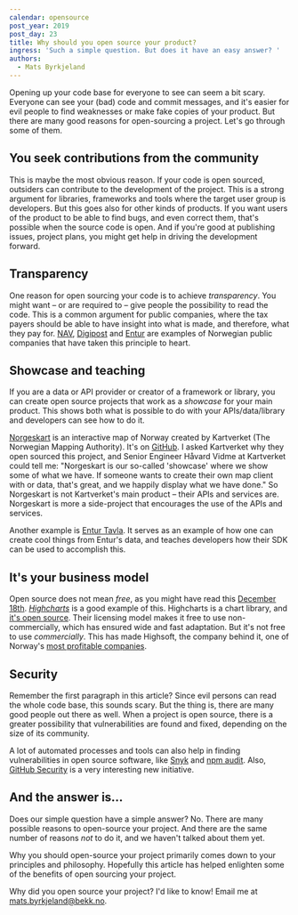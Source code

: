 ```yaml
---
calendar: opensource
post_year: 2019
post_day: 23
title: Why should you open source your product?
ingress: 'Such a simple question. But does it have an easy answer? '
authors:
  - Mats Byrkjeland
---
```

Opening up your code base for everyone to see can seem a bit scary. Everyone can see your (bad) code and commit messages, and it's easier for evil people to find weaknesses or make fake copies of your product. But there are many good reasons for open-sourcing a project. Let's go through some of them.

## You seek contributions from the community
This is maybe the most obvious reason. If your code is open sourced, outsiders can contribute to the development of the project. This is a strong argument for libraries, frameworks and tools where the target user group is developers. But this goes also for other kinds of products. If you want users of the product to be able to find bugs, and even correct them, that's possible when the source code is open. And if you're good at publishing issues, project plans, you might get help in driving the development forward.

## Transparency
One reason for open sourcing your code is to achieve _transparency_. You might want – or are required to – give people the possibility to read the code. This is a common argument for public companies, where the tax payers should be able to have insight into what is made, and therefore, what they pay for. [NAV](https://github.com/navikt), [Digipost](https://github.com/digipost) and [Entur](https://github.com/entur) are examples of Norwegian public companies that have taken this principle to heart.

## Showcase and teaching
If you are a data or API provider or creator of a framework or library, you can create open source projects that work as a _showcase_ for your main product. This shows both what is possible to do with your APIs/data/library and developers can see how to do it.

[Norgeskart](https://norgeskart.no) is an interactive map of Norway created by Kartverket (The Norwegian Mapping Authority). It's on [GitHub](https://github.com/kartverket/norgeskart3). I asked Kartverket why they open sourced this project, and Senior Engineer Håvard Vidme at Kartverket could tell me: "Norgeskart is our so-called 'showcase' where we show some of what we have. If someone wants to create their own map client with or data, that's great, and we happily display what we have done." So Norgeskart is not Kartverket's main product – their APIs and services are. Norgeskart is more a side-project that encourages the use of the APIs and services. 

Another example is [Entur Tavla](https://github.com/entur/tavla). It serves as an example of how one can create cool things from Entur's data, and teaches developers how their SDK can be used to accomplish this.

## It's your business model
Open source does not mean _free_, as you might have read this [December 18th](https://opensource.christmas/2019/18). [_Highcharts_](https://www.highcharts.com/) is a good example of this. Highcharts is a chart library, and [it's open source](https://github.com/highcharts/highcharts). Their licensing model makes it free to use non-commercially, which has ensured wide and fast adaptation. But it's not free to use _commercially_. This has made Highsoft, the company behind it, one of Norway's [most profitable companies](https://www.bt.no/nyheter/okonomi/i/e8v5La/denne-gjengen-har-skapt-en-av-landets-aller-mest-loennsomme-bedrifter).

## Security
Remember the first paragraph in this article? Since evil persons can read the whole code base, this sounds scary. But the thing is, there are many good people out there as well. When a project is open source, there is a greater possibility that vulnerabilities are found and fixed, depending on the size of its community. 

A lot of automated processes and tools can also help in finding vulnerabilities in open source software, like [Snyk](https://snyk.io/) and [npm audit](https://docs.npmjs.com/cli/audit). Also, [GitHub Security](https://github.com/security) is a very interesting new initiative. 

## And the answer is...
Does our simple question have a simple answer? No. There are many possible reasons to open-source your project. And there are the same number of reasons _not_ to do it, and we haven't talked about them yet. 

Why you should open-source your project primarily comes down to your principles and philosophy. Hopefully this article has helped enlighten some of the benefits of open sourcing your project.

Why did you open source your project? I'd like to know! Email me at mats.byrkjeland@bekk.no.
